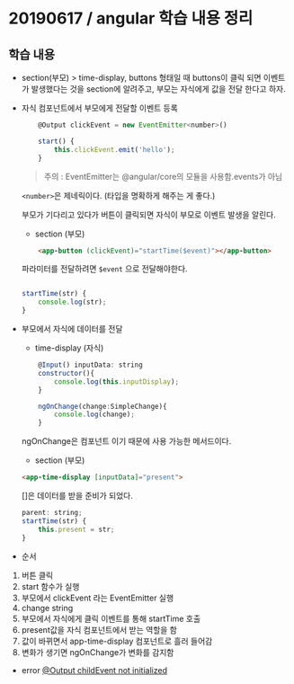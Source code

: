 # 20190617 / angular 학습 내용 정리

## 학습 내용

- section(부모) > time-display, buttons 형태일 때 buttons이 클릭 되면 이벤트가 발생했다는 것을 section에 알려주고, 부모는 자식에게 값을 전달 한다고 하자.

- 자식 컴포넌트에서 부모에게 전달할 이벤트 등록

    ```javascript
        @Output clickEvent = new EventEmitter<number>()

        start() {
            this.clickEvent.emit('hello');
        }
    ```

    > 주의 : EventEmitter는 @angular/core의 모듈을 사용함.events가 아님

    ``` <number> ```은 제네릭이다. (타입을 명확하게 해주는 게 좋다.)

    부모가 기다리고 있다가 버튼이 클릭되면 자식이 부모로 이벤트 발생을 알린다.

    - section (부모)

    ```html
        <app-button (clickEvent)="startTime($event)"></app-button>
    ```

    파라미터를 전달하려면 ``` $event ``` 으로 전달해야한다.

    ```javascript

    startTime(str) {
        console.log(str);
    }

    ```

- 부모에서 자식에 데이터를 전달
    - time-display (자식)

    ```javascript
        @Input() inputData: string
        constructor(){
            console.log(this.inputDisplay);
        }

        ngOnChange(change:SimpleChange){
            console.log(change);
        }

    ```

    ngOnChange은 컴포넌트 이기 때문에 사용 가능한 메서드이다.

    - section (부모)

    ```html
    <app-time-display [inputData]="present">
    ```

    []은 데이터를 받을 준비가 되었다.

    ```javascript
    parent: string;
    startTime(str) {
        this.present = str;
    }
    ```

- 순서

1. 버튼 클릭
1. start 함수가 실행
1. 부모에서 clickEvent 라는 EventEmitter 실행
1. change string
1. 부모에서 자식에게 클릭 이벤트를 통해 startTime 호출
1. present값을 자식 컴포넌트에서 받는 역할을 함
1. 값이 바뀌면서 app-time-display 컴포넌트로 흘러 들어감
1. 변화가 생기면 ngOnChange가 변화를 감지함

- error
[@Output childEvent not initialized](https://stackoverflow.com/questions/54727815/output-childevent-not-initialized)